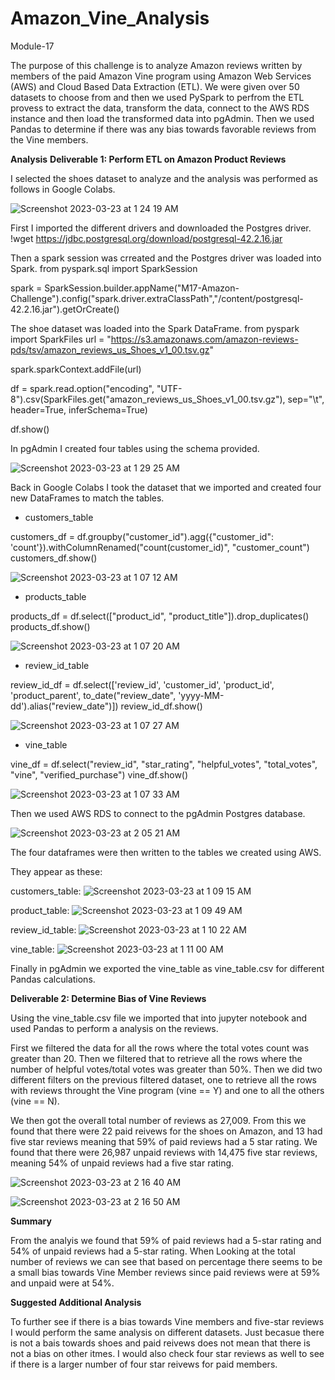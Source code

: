 # Amazon_Vine_Analysis
Module-17

The purpose of this challenge is to analyze Amazon reviews written by members of the paid Amazon Vine program using Amazon Web Services (AWS) and Cloud Based Data Extraction (ETL). We were given over 50 datasets to choose from and then we used PySpark to perfrom the ETL provess to extract the data, transform the data, connect to the AWS RDS instance and then load the transformed data into pgAdmin. Then we used Pandas to determine if there was any bias towards favorable reviews from the Vine members. 

**Analysis**
**Deliverable 1: Perform ETL on Amazon Product Reviews**

I selected the shoes dataset to analyze and the analysis was performed as follows in Google Colabs.

![Screenshot 2023-03-23 at 1 24 19 AM](https://user-images.githubusercontent.com/118235205/227144808-3cf8a948-7d6f-4105-ae25-1dd536b903d5.png)

First I imported the different drivers and downloaded the Postgres driver. 
!wget https://jdbc.postgresql.org/download/postgresql-42.2.16.jar

Then a spark session was crreated and the Postgres driver was loaded into Spark. 
from pyspark.sql import SparkSession

spark = SparkSession.builder.appName("M17-Amazon-Challenge").config("spark.driver.extraClassPath","/content/postgresql-42.2.16.jar").getOrCreate()

The shoe dataset was loaded into the Spark DataFrame. 
from pyspark import SparkFiles
url = "https://s3.amazonaws.com/amazon-reviews-pds/tsv/amazon_reviews_us_Shoes_v1_00.tsv.gz"

spark.sparkContext.addFile(url)

df = spark.read.option("encoding", "UTF-8").csv(SparkFiles.get("amazon_reviews_us_Shoes_v1_00.tsv.gz"), sep="\t", header=True, inferSchema=True)

df.show()

In pgAdmin I created four tables using the schema provided. 

![Screenshot 2023-03-23 at 1 29 25 AM](https://user-images.githubusercontent.com/118235205/227146055-e773c10e-e209-4177-9f85-bc4a9a628a1d.png)

Back in Google Colabs I took the dataset that we imported and created four new DataFrames to match the tables. 

- customers_table 

customers_df = df.groupby("customer_id").agg({"customer_id": 'count'}).withColumnRenamed("count(customer_id)", "customer_count")
customers_df.show()

![Screenshot 2023-03-23 at 1 07 12 AM](https://user-images.githubusercontent.com/118235205/227146483-38e508a5-45c8-4921-a98e-9ded791aec74.png)

- products_table

products_df = df.select(["product_id", "product_title"]).drop_duplicates()
products_df.show()

![Screenshot 2023-03-23 at 1 07 20 AM](https://user-images.githubusercontent.com/118235205/227154433-745e2dcd-9781-49bb-80db-ede41efb110d.png)

- review_id_table

review_id_df = df.select(['review_id', 'customer_id', 'product_id', 'product_parent', to_date("review_date", 'yyyy-MM-dd').alias("review_date")])
review_id_df.show()

![Screenshot 2023-03-23 at 1 07 27 AM](https://user-images.githubusercontent.com/118235205/227154330-2640dd0e-5fb7-4bfc-8a3d-8b5a3d372714.png)

- vine_table

vine_df = df.select("review_id", "star_rating", "helpful_votes", "total_votes", "vine", "verified_purchase")
vine_df.show()

![Screenshot 2023-03-23 at 1 07 33 AM](https://user-images.githubusercontent.com/118235205/227154383-883b27d2-9b78-4848-a2ad-e629bfbf9caa.png)

Then we used AWS RDS to connect to the pgAdmin Postgres database. 

![Screenshot 2023-03-23 at 2 05 21 AM](https://user-images.githubusercontent.com/118235205/227154681-8a7f96e5-9d4c-42f8-ba9d-00a34bb9672d.png)

The four dataframes were then written to the tables we created using AWS. 

They appear as these:

customers_table:
![Screenshot 2023-03-23 at 1 09 15 AM](https://user-images.githubusercontent.com/118235205/227154952-fd879842-1bc8-4b1a-b236-1a7bb964c62e.png)


product_table:
![Screenshot 2023-03-23 at 1 09 49 AM](https://user-images.githubusercontent.com/118235205/227154990-8555bc76-c554-45eb-b9a2-7f7cdb75a20c.png)

review_id_table:
![Screenshot 2023-03-23 at 1 10 22 AM](https://user-images.githubusercontent.com/118235205/227155144-e50649db-d756-4825-8041-7376f70b0293.png)

vine_table:
![Screenshot 2023-03-23 at 1 11 00 AM](https://user-images.githubusercontent.com/118235205/227155217-7b82c693-3d3a-4ede-9849-538c762dee63.png)

Finally in pgAdmin we exported the vine_table as vine_table.csv for different Pandas calculations.

**Deliverable 2: Determine Bias of Vine Reviews**

Using the vine_table.csv file we imported that into jupyter notebook and used Pandas to perform a analysis on the reviews. 

First we filtered the data for all the rows where the total votes count was greater than 20. Then we filtered that to retrieve all the rows where the number of helpful votes/total votes was greater than 50%. Then we did two different filters on the previous filtered dataset, one to retrieve all the rows with reviews throught the Vine program (vine == Y) and one to all the others (vine == N). 

We then got the overall total number of reviews as 27,009. From this we found that there were 22 paid reivews for the shoes on Amazon, and 13 had five star reviews meaning that 59% of paid reviews had a 5 star rating. We found that there were 26,987 unpaid reviews with 14,475 five star reviews, meaning 54% of unpaid reviews had a five star rating. 

![Screenshot 2023-03-23 at 2 16 40 AM](https://user-images.githubusercontent.com/118235205/227157419-445a9f1b-0315-4d2c-860c-c8a659b96b81.png)

![Screenshot 2023-03-23 at 2 16 50 AM](https://user-images.githubusercontent.com/118235205/227157456-8e9b03d6-2b3a-45b1-8dff-f45b5805e05a.png)

**Summary**

From the analyis we found that 59% of paid reviews had a 5-star rating and 54% of unpaid reviews had a 5-star rating. When Looking at the total number of reviews we can see that based on percentage there seems to be a small bias towards Vine Member reviews since paid reviews were at 59% and unpaid were at 54%.

**Suggested Additional Analysis**

To further see if there is a bias towards Vine members and five-star reviews I would perform the same analysis on different datasets. Just becasue there is not a bais towards shoes and paid reivews does not mean that there is not a bias on other itmes. I would also check four star reviews as well to see if there is a larger number of four star reivews for paid members. 
